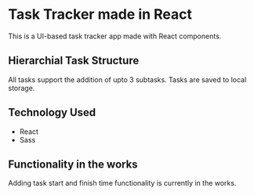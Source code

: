 # Task Tracker made in React 
This is a UI-based task tracker app made with React components. 

## Hierarchial Task Structure
All tasks support the addition of upto 3 subtasks. Tasks are saved to local storage.

## Technology Used 
+ React
+ Sass

## Functionality in the works
Adding task start and finish time functionality is currently in the works. 